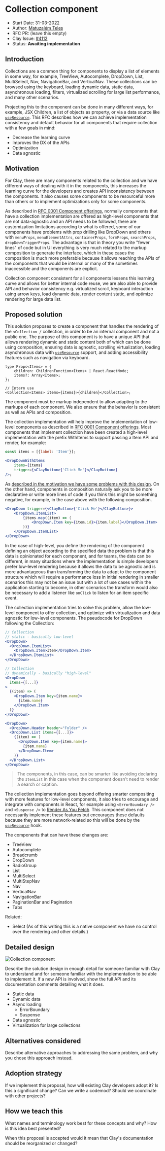 # Collection component

-   Start Date: 31-03-2022
-   Author: [Matuzalém Teles](https://github.com/matuzalemsteles)
-   RFC PR: (leave this empty)
-   Clay Issue: [#4112](https://github.com/liferay/clay/issues/4112)
-   Status: **Awaiting implementation**

## Introduction

Collections are a common thing for components to display a list of elements in some way, for example, TreeView, Autocomplete, DropDown, List, MultiSelect, Nav, NavigationBar, and VerticalNav. These collections can be browsed using the keyboard, loading dynamic data, static data, asynchronous loading, filters, virtualized scrolling for large list performance, and many other scenarios.

Projecting this to the component can be done in many different ways, for example, JSX Children, a list of objects as property, or via a data source like [`useResource`](https://clayui.com/docs/components/data-provider.html). This RFC describes how we can achieve implementation consistency and default behavior for all components that require collection with a few goals in mind:

-   Decrease the learning curve
-   Improves the DX of the APIs
-   Optimization
-   Data agnostic

## Motivation

For Clay, there are many components related to the collection and we have different ways of dealing with it in the components, this increases the learning curve for the developers and creates API inconsistency between the components. It also causes some components to be resourceful more than others or to implement optimizations only for some components.

As described in [RFC 0001 Component offerings](./0001-component-offerings.md), normally components that have a collection implementation are offered as high-level components that are not data-agnostic and an API needs to be followed, there are customization limitations according to what is offered, some of our components have problems with prop drilling like DropDown and others with `menuProps`, `menuElementAttrs`, `containerProps`, `formProps`, `searchProps`, `dropDownTriggerProps`. The advantage is that in theory you write "fewer lines" of code but in UI everything is very much related to the markup composition to generate the interface, which in these cases the composition is much more preferable because it allows reaching the APIs of the components that would be internal or many of the sometimes inaccessible and the components are explicit.

Collection component consistent for all components lessens this learning curve and allows for better internal code reuse, we are also able to provide API and behavior consistency e.g. virtualized scroll, keyboard interaction using arrow keys, load dynamic data, render content static, and optimize rendering for large data list.

## Proposed solution

This solution proposes to create a component that handles the rendering of the `<Collection /` collection, in order to be an internal component and not a public one. The purpose of this component is to have a unique API that allows rendering dynamic and static content both of which can be done using composition, ensuring data is agnostic, scrolling virtualization, loading asynchronous data with [`useResource`](https://clayui.com/docs/components/data-provider.html) support, and adding accessibility features such as navigation via keyboard.

```tsx
type Props<Items> = {
	children: ChildrenFunction<Items> | React.ReactNode;
	items?: Array<Items>;
};

// Intern use
<Collection<Items> items={items}>{children}</Collection>;
```

The component must be markup independent to allow adapting to the markups of each component. We also ensure that the behavior is consistent as well as APIs and composition.

The collection implementation will help improve the implementation of low-level components as described in [RFC 0001 Component offerings](./0001-component-offerings.md). Most components that implement collection have been created a high-level implementation with the prefix WithItems to support passing a Item API and render, for example:

```jsx
const items = [{label: 'Item'}];

<DropDownWithItems
	items={items}
	trigger={<ClayButton>{'Click Me'}</ClayButton>}
/>;
```

As [described in the motivation we have some problems with this design](#motivation). On the other hand, components in composition naturally ask you to be more declarative or write more lines of code if you think this might be something negative, for example, in the case above with the following composition.

```jsx
<DropDown trigger={<ClayButton>{'Click Me'}</ClayButton>}>
	<DropDown.ItemList>
		{items.map((item) => (
			<DropDown.Item key={item.id}>{item.label}</DropDown.Item>
		))}
	</DropDown.ItemList>
</DropDown>
```

In the case of high-level, you define the rendering of the component defining an object according to the specified data the problem is that this data is opinionated for each component, and for teams, the data can be different, in many situations where the implementation is simple developers prefer low-level rendering because it allows the data to be agnostic and is more advantageous than transforming the data to adapt to the component structure which will require a performance loss in initial rendering in smaller scenarios this may not be an issue but with a lot of use cases within the application starting to become, in other scenarios the transform would also be necessary to add a listener like `onClick` to listen for an item specific event.

The collection implementation tries to solve this problem, allow the low-level component to offer collection, and optimize with virtualization and data agnostic for low-level components. The pseudocode for DropDown following the Collection:

```jsx
// Collection
// static - basically low-level
<DropDown>
  <DropDown.ItemList>
    <DropDown.Item>Item</DropDown.Item>
  </DropDown.ItemList>
</DropDown>

// Collection
// dynamically - basically "high-level"
<DropDown
  items={[...]}
>
  {(item) => (
    <DropDown.Item key={item.name}>
      {item.name}
    </DropDown.Item>
  )}
</DropDown>

<DropDown>
  <DropDown.Header header="Folder" />
  <DropDown.List items={[...]}>
    {(item) => (
      <DropDown.Item key={item.name}>
        {item.name}
      </DropDown.Item>
    )}
  </DropDown.List>
</DropDown>
```

> The components, in this case, can be smarter like avoiding declaring the `ItemList` in this case when the component doesn't need to render a search or caption.

The collection implementation goes beyond offering smarter compositing with more features for low-level components, it also tries to encourage and integrate with components in React, for example using `<ErrorBoundary />` and `<Suspense />` to [Render As You Fetch](https://reactjs.org/blog/2019/11/06/building-great-user-experiences-with-concurrent-mode-and-suspense.html). This component does not necessarily implement these features but encourages these defaults because they are more network-related so this will be done by the [`useResource`](https://clayui.com/docs/components/data-provider.html) hook.

The components that can have these changes are:

-   TreeView
-   Autocomplete
-   Breadcrumb
-   DropDown
-   RadioGroup
-   List
-   MultiSelect
-   MultiStepNav
-   Nav
-   VerticalNav
-   NavigationBar
-   PaginationBar and Pagination
-   Tabs

Related:

-   Select (As of this writing this is a native component we have no control over the rendering and other details.)

## Detailed design

![Collection component](https://user-images.githubusercontent.com/13750819/166341856-7c55ab6e-5c82-4071-b9cb-35e720bdd008.png)

Describe the solution design in enough detail for someone familiar with Clay to understand and for someone familiar with the implementation to be able to implement it. If a new API is involved, show the full API and its documentation comments detailing what it does.

-   Static data
-   Dynamic data
-   Async loading
    -   ErrorBoundary
    -   Suspense
-   Data agnostic
-   Virtualization for large collections

## Alternatives considered

Describe alternative approaches to addressing the same problem, and why you chose this approach instead.

## Adoption strategy

If we implement this proposal, how will existing Clay developers adopt it? Is this a significant change? Can we write a codemod? Should we coordinate with other projects?

## How we teach this

What names and terminology work best for these concepts and why? How is this idea best presented?

When this proposal is accepted would it mean that Clay's documentation should be reorganized or changed?
